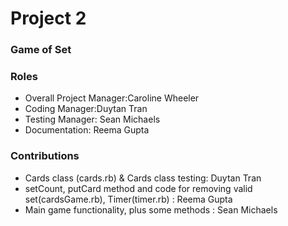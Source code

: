 # Project 2
### Game of Set

### Roles
* Overall Project Manager:Caroline Wheeler
* Coding Manager:Duytan Tran
* Testing Manager: Sean Michaels  
* Documentation: Reema Gupta

### Contributions
* Cards class (cards.rb) & Cards class testing: Duytan Tran
* setCount, putCard method and code for removing valid set(cardsGame.rb), Timer(timer.rb)  : Reema Gupta
* Main game functionality, plus some methods : Sean Michaels
